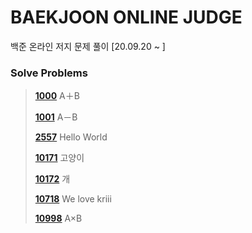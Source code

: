 # BAEKJOON ONLINE JUDGE
백준 온라인 저지 문제 풀이 [20.09.20  ~ ]

### Solve Problems

> **[1000](1000-1099/1000.c)** A＋B
>
> **[1001](1000-1099/1001.c)** A－B
>
> **[2557](2500-2599/2557.c)** Hello World
>
> [**10171**](10100-10199/10171.c) 고양이
>
> **[10172](10100-10199/10172.c)** 개
>
> [**10718**](10700-10799/10718.c) We love kriii
>
> **[10998](10900-10999/10998.c)** A×B

